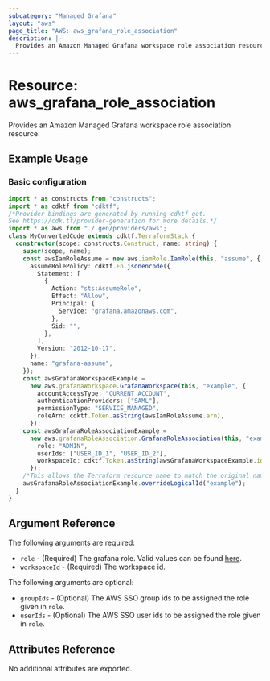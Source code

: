 ```yaml
---
subcategory: "Managed Grafana"
layout: "aws"
page_title: "AWS: aws_grafana_role_association"
description: |-
  Provides an Amazon Managed Grafana workspace role association resource.
---
```


# Resource: aws_grafana_role_association

Provides an Amazon Managed Grafana workspace role association resource.

## Example Usage

### Basic configuration

```typescript
import * as constructs from "constructs";
import * as cdktf from "cdktf";
/*Provider bindings are generated by running cdktf get.
See https://cdk.tf/provider-generation for more details.*/
import * as aws from "./.gen/providers/aws";
class MyConvertedCode extends cdktf.TerraformStack {
  constructor(scope: constructs.Construct, name: string) {
    super(scope, name);
    const awsIamRoleAssume = new aws.iamRole.IamRole(this, "assume", {
      assumeRolePolicy: cdktf.Fn.jsonencode({
        Statement: [
          {
            Action: "sts:AssumeRole",
            Effect: "Allow",
            Principal: {
              Service: "grafana.amazonaws.com",
            },
            Sid: "",
          },
        ],
        Version: "2012-10-17",
      }),
      name: "grafana-assume",
    });
    const awsGrafanaWorkspaceExample =
      new aws.grafanaWorkspace.GrafanaWorkspace(this, "example", {
        accountAccessType: "CURRENT_ACCOUNT",
        authenticationProviders: ["SAML"],
        permissionType: "SERVICE_MANAGED",
        roleArn: cdktf.Token.asString(awsIamRoleAssume.arn),
      });
    const awsGrafanaRoleAssociationExample =
      new aws.grafanaRoleAssociation.GrafanaRoleAssociation(this, "example_2", {
        role: "ADMIN",
        userIds: ["USER_ID_1", "USER_ID_2"],
        workspaceId: cdktf.Token.asString(awsGrafanaWorkspaceExample.id),
      });
    /*This allows the Terraform resource name to match the original name. You can remove the call if you don't need them to match.*/
    awsGrafanaRoleAssociationExample.overrideLogicalId("example");
  }
}

```

## Argument Reference

The following arguments are required:

* `role` - (Required) The grafana role. Valid values can be found [here](https://docs.aws.amazon.com/grafana/latest/APIReference/API_UpdateInstruction.html#ManagedGrafana-Type-UpdateInstruction-role).
* `workspaceId` - (Required) The workspace id.

The following arguments are optional:

* `groupIds` - (Optional) The AWS SSO group ids to be assigned the role given in `role`.
* `userIds` - (Optional) The AWS SSO user ids to be assigned the role given in `role`.

## Attributes Reference

No additional attributes are exported.

<!-- cache-key: cdktf-0.17.0-pre.15 input-7b317c7f5ac3d63ad210d0ac9b2981542f8294720c60c0625147e7dfe9dd8ce8 -->